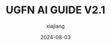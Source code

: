 ---
title: "UGFN AI GUIDE V2.1"
date: 2024-08-03
author: "xiajiang"
tags: ["UG", "UGFN", "AI", "guide"]
categories: ["课程资料"]
featured_image: "/img/cover/2.svg"
description: "香港中文大学UGFN人工智能指南，版本2.1"
external_link: "/pdfs/UGFN AI GUIDE V2.1.pdf"
showSummary: false
---